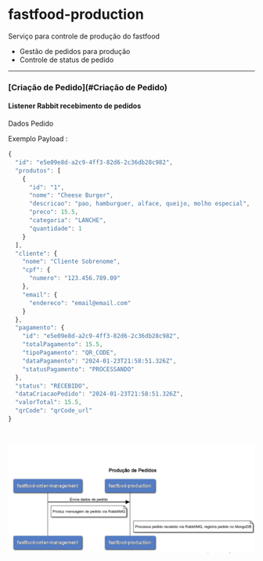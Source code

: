 # fastfood-production
Serviço para controle de produção do fastfood


- Gestão de pedidos para produção
- Controle de status de pedido

***
### [Criação de Pedido](#Criação de Pedido)

#### **Listener Rabbit recebimento de pedidos**

Dados Pedido


Exemplo Payload :
```javascript
{
  "id": "e5e09e8d-a2c9-4ff3-82d6-2c36db28c982",
  "produtos": [
    {
      "id": "1",
      "nome": "Cheese Burger",
      "descricao": "pao, hamburguer, alface, queijo, molho especial",
      "preco": 15.5,
      "categoria": "LANCHE",
      "quantidade": 1
    }
  ],
  "cliente": {
    "nome": "Cliente Sobrenome",
    "cpf": {
      "numero": "123.456.789.09"
    },
    "email": {
      "endereco": "email@email.com"
    }
  },
  "pagamento": {
    "id": "e5e09e8d-a2c9-4ff3-82d6-2c36db28c982",
    "totalPagamento": 15.5,
    "tipoPagamento": "QR_CODE",
    "dataPagamento": "2024-01-23T21:58:51.326Z",
    "statusPagamento": "PROCESSANDO"
  },
  "status": "RECEBIDO",
  "dataCriacaoPedido": "2024-01-23T21:58:51.326Z",
  "valorTotal": 15.5,
  "qrCode": "qrCode_url"
}
```
<br>

![Fluxo recebimento_de_pedido](imagens/fluxo-recebimento-de-pedido.png)

<br>

